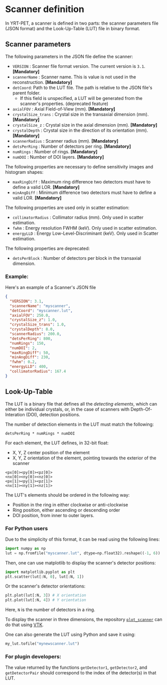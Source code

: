 # Scanner definition

In YRT-PET, a scanner is defined in two parts:
the scanner parameters file (JSON format) and the Look-Up-Table (LUT) file in binary format.

## Scanner parameters

The following parameters in the JSON file define the scanner:
- `VERSION` : Scanner file format version. The current version is `3.1`.  **\[Mandatory\]**
- `scannerName` : Scanner name. This is value is not used in the reconstruction.  **\[Mandatory\]**
- `detCoord`: Path to the LUT file. The path is relative to the JSON file's parent folder.
  - If this field is unspecified, a LUT will be generated from the scanner's properties.
  (deprecated feature)
- `axialFOV` : Axial Field-of-View (mm).  **\[Mandatory\]**
- `crystalSize_trans` : Crystal size in the transaxial dimension (mm).  **\[Mandatory\]**
- `crystalSize_z` : Crystal size in the axial dimension (mm).  **\[Mandatory\]**
- `crystalDepth` : Crystal size in the direction of its orientation (mm).  **\[Mandatory\]**
- `scannerRadius` : Scanner radius (mm).  **\[Mandatory\]**
- `detsPerRing` : Number of detectors per ring.  **\[Mandatory\]**
- `numRings` : Number of rings.  **\[Mandatory\]**
- `numDOI` : Number of DOI layers. **\[Mandatory\]**

The following properties are necessary to define sensitivity images and histogram shapes:
- `maxRingDiff` : Maximum ring difference two detectors must have to define a valid LOR.  **\[Mandatory\]**
- `minAngDiff` : Minimum difference two detectors must have to define a valid LOR.  **\[Mandatory\]**

The following properties are used only in scatter estimation:
- `collimatorRadius` : Collimator radius (mm). Only used in scatter estimation.
- `fwhm` : Energy resolution FWHM (keV). Only used in scatter estimation.
- `energyLLD` : Energy Low-Level-Discriminant (keV). Only used in Scatter estimation.

The following properties are deprecated:
- `detsPerBlock` : Number of detectors per block in the transaxial dimension.

### Example:

Here's an example of a Scanner's JSON file
```json
{
  "VERSION": 3.1,
  "scannerName": "myscanner",
  "detCoord": "myscanner.lut",
  "axialFOV": 250.0,
  "crystalSize_z": 1.0,
  "crystalSize_trans": 1.0,
  "crystalDepth": 8.0,
  "scannerRadius": 200.0,
  "detsPerRing": 800,
  "numRings": 150,
  "numDOI": 2,
  "maxRingDiff": 50,
  "minAngDiff": 230,
  "fwhm": 0.2,
  "energyLLD": 400,
  "collimatorRadius": 167.4
}
```
## Look-Up-Table
The LUT is a binary file that defines all the *detecting elements*, which can either be
individual crystals, or, in the case of scanners with Depth-Of-Interation (DOI),
detection positions.

The number of detection elements in the LUT must match the following:
```
detsPerRing * numRings * numDOI
```

For each element, the LUT defines, in 32-bit float:
- X, Y, Z center position of the element
- X, Y, Z orientation of the element, pointing towards the exterior of the scanner

```
<px[0]><py[0]><pz[0]>
<nx[0]><ny[0]><nz[0]>
<px[1]><py[1]><pz[1]>
<nx[1]><ny[1]><nz[1]>
```

The LUT's elements should be ordered in the following way:
- Position in the ring in either clockwise or anti-clockwise
- Ring position, either ascending or descending order
- DOI position, from inner to outer layers.

### For Python users

Due to the simplicity of this format, it can be read using the following lines:
```python
import numpy as np
lut = np.fromfile("myscanner.lut", dtype=np.float32).reshape((-1, 6))
```
Then, one can use matplotlib to display the scanner's detector positions:
```python
import matplotlib.pyplot as plt
plt.scatter(lut[:N, 0], lut[:N, 1])
```
Or the scanner's detector orientations:
```python
plt.plot(lut[:N, 3]) # X orientation
plt.plot(lut[:N, 4]) # Y orientation
```
Here, `N` is the number of detectors in a ring.

To display the scanner in three dimensions, the repository
[`plot_scanner`](https://github.com/yassirnajmaoui/plot_scanner)
can do that using [VTK](https://vtk.org/).

One can also generate the LUT using Python and save it using:
```python
my_lut.tofile("mynewscanner.lut")
```

### For plugin developers:
The value returned by the functions `getDetector1`, `getDetector2`, and `getDetectorPair` should correspond to
the index of the detector(s) in that LUT.
